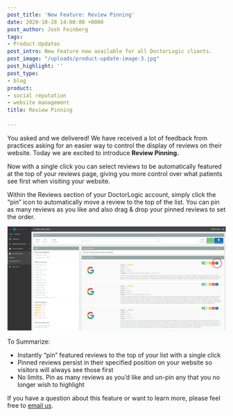 ```yaml
---
post_title: 'New Feature: Review Pinning'
date: 2020-10-28 14:00:00 +0000
post_author: Josh Feinberg
tags:
- Product-Updates
post_intro: New Feature now available for all DoctorLogic clients.
post_image: "/uploads/product-update-image-3.jpg"
post_highlight: ''
post_type:
- blog
product:
- social reputation
- website management
title: Review Pinning

---
```

You asked and we delivered! We have received a lot of feedback from practices asking for an easier way to control the display of reviews on their website. Today we are excited to introduce **Review Pinning.**

Now with a single click you can select reviews to be automatically featured at the top of your reviews page, giving you more control over what patients see first when visiting your website.

Within the Reviews section of your DoctorLogic account, simply click the “pin” icon to automatically move a review to the top of the list. You can pin as many reviews as you like and also drag & drop your pinned reviews to set the order.

![](/uploads/review-screenshot-scrubbed.png)

To Summarize:

* Instantly “pin” featured reviews to the top of your list with a single click
* Pinned reviews persist in their specified position on your website so visitors will always see those first
* No limits. Pin as many reviews as you’d like and un-pin any that you no longer wish to highlight

If you have a question about this feature or want to learn more, please feel free to [email us](mailto:success@doctorlogic.com?subject=Interested%20in%20Review%20Pinning).